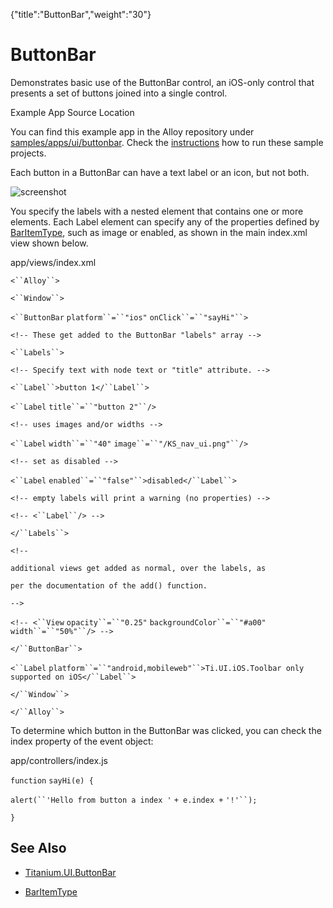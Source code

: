 {"title":"ButtonBar","weight":"30"} 

# ButtonBar

Demonstrates basic use of the ButtonBar control, an iOS-only control that presents a set of buttons joined into a single control.

Example App Source Location

You can find this example app in the Alloy repository under [samples/apps/ui/buttonbar](https://github.com/appcelerator/alloy/tree/master/samples/apps/ui/buttonbar). Check the [instructions](/docs/appc/Alloy_Framework/Alloy_Guide/Alloy_Test_Apps/) how to run these sample projects.

Each button in a ButtonBar can have a text label or an icon, but not both.

![screenshot](/Images/appc/download/attachments/41845739/screenshot.png)

You specify the labels with a nested <Labels> element that contains one or more <Label> elements. Each Label element can specify any of the properties defined by [BarItemType](#!/api/BarItemType), such as image or enabled, as shown in the main index.xml view shown below.

app/views/index.xml

`<``Alloy``>`

`<``Window``>`

`<``ButtonBar`  `platform``=``"ios"`  `onClick``=``"sayHi"``>`

`<!-- These get added to the ButtonBar "labels" array -->`

`<``Labels``>`

`<!-- Specify text with node text or "title" attribute. -->`

`<``Label``>button 1</``Label``>`

`<``Label`  `title``=``"button 2"``/>`

`<!-- uses images and/or widths -->`

`<``Label`  `width``=``"40"`  `image``=``"/KS_nav_ui.png"``/>`

`<!-- set as disabled -->`

`<``Label`  `enabled``=``"false"``>disabled</``Label``>`

`<!-- empty labels will print a warning (no properties) -->`

`<!-- <``Label``/> -->`

`</``Labels``>`

`<!--`

`additional views get added as normal, over the labels, as`

`per the documentation of the add() function.`

`-->`

`<!-- <``View`  `opacity``=``"0.25"`  `backgroundColor``=``"#a00"`  `width``=``"50%"``/> -->`

`</``ButtonBar``>`

`<``Label`  `platform``=``"android,mobileweb"``>Ti.UI.iOS.Toolbar only supported on iOS</``Label``>`

`</``Window``>`

`</``Alloy``>`

To determine which button in the ButtonBar was clicked, you can check the index property of the event object:

app/controllers/index.js

`function` `sayHi(e) {`

`alert(``'Hello from button a index '` `+ e.index +` `'!'``);`

`}`

## See Also

*   [Titanium.UI.ButtonBar](#!/api/Titanium.UI.ButtonBar)
    
*   [BarItemType](#!/api/BarItemType)